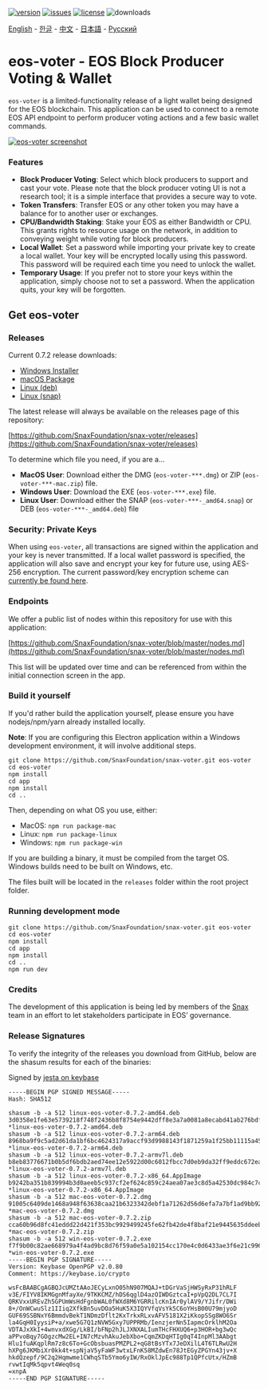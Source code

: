 [![version](https://img.shields.io/github/release/snax/eos-voter/all.svg)](https://github.com/SnaxFoundation/snax-voter/releases)
[![issues](https://img.shields.io/github/issues/snax/eos-voter.svg)](https://github.com/SnaxFoundation/snax-voter/issues)
[![license](https://img.shields.io/badge/license-MIT-blue.svg)](https://raw.githubusercontent.com/snax/eos-voter/master/LICENSE)
![downloads](https://img.shields.io/github/downloads/snax/eos-voter/total.svg)

[English](https://github.com/SnaxFoundation/snax-voter/blob/master/README.md) - [한글](https://github.com/SnaxFoundation/snax-voter/blob/master/README.kr.md) - [中文](https://github.com/SnaxFoundation/snax-voter/blob/master/README.zh.md) - [日本語](https://github.com/SnaxFoundation/snax-voter/blob/master/README.ja.md) - [Русский](https://github.com/SnaxFoundation/snax-voter/blob/master/README.ru.md)

# eos-voter - EOS Block Producer Voting & Wallet

`eos-voter` is a limited-functionality release of a light wallet being designed for the EOS blockchain. This application can be used to connect to a remote EOS API endpoint to perform producer voting actions and a few basic wallet commands.

[![eos-voter screenshot](https://raw.githubusercontent.com/snax/eos-voter/master/eos-voter.png)](https://raw.githubusercontent.com/snax/eos-voter/master/eos-voter.png)

### Features

- **Block Producer Voting**: Select which block producers to support and cast your vote. Please note that the block producer voting UI is not a research tool; it is a simple interface that provides a secure way to vote.
- **Token Transfers**: Transfer EOS or any other token you may have a balance for to another user or exchanges.
- **CPU/Bandwidth Staking**: Stake your EOS as either Bandwidth or CPU. This grants rights to resource usage on the network, in addition to conveying weight while voting for block producers.
- **Local Wallet**: Set a password while importing your private key to create a local wallet. Your key will be encrypted locally using this password. This password will be required each time you need to unlock the wallet.
- **Temporary Usage**: If you prefer not to store your keys within the application, simply choose not to set a password. When the application quits, your key will be forgotten.

## Get eos-voter

### Releases

Current 0.7.2 release downloads:

- [Windows Installer](https://github.com/SnaxFoundation/snax-voter/releases/download/v0.7.2/win-eos-voter-0.7.2.exe)
- [macOS Package](https://github.com/SnaxFoundation/snax-voter/releases/download/v0.7.2/mac-eos-voter-0.7.2.dmg)
- [Linux (deb)](https://github.com/SnaxFoundation/snax-voter/releases/download/v0.7.2/linux-eos-voter-0.7.2-amd64.deb)
- [Linux (snap)](https://github.com/SnaxFoundation/snax-voter/releases/download/v0.7.2/linux-eos-voter-0.7.2-amd64.snap)

The latest release will always be available on the releases page of this repository:

[https://github.com/SnaxFoundation/snax-voter/releases](https://github.com/SnaxFoundation/snax-voter/releases)

To determine which file you need, if you are a...

- **MacOS User**: Download either the DMG (`eos-voter-***.dmg`) or ZIP (`eos-voter-***-mac.zip`) file.
- **Windows User**: Download the EXE (`eos-voter-***.exe`) file.
- **Linux User**: Download either the SNAP (`eos-voter-***-_amd64.snap`) or DEB (`eos-voter-***-_amd64.deb`) file

### Security: Private Keys

When using `eos-voter`, all transactions are signed within the application and your key is never transmitted. If a local wallet password is specified, the application will also save and encrypt your key for future use, using AES-256 encryption. The current password/key encryption scheme can [currently be found here](https://github.com/aaroncox/eos-voter/blob/master/app/shared/actions/wallet.js#L71-L86).

### Endpoints

We offer a public list of nodes within this repository for use with this application:

[https://github.com/SnaxFoundation/snax-voter/blob/master/nodes.md](https://github.com/SnaxFoundation/snax-voter/blob/master/nodes.md)

This list will be updated over time and can be referenced from within the initial connection screen in the app.

### Build it yourself

If you'd rather build the application yourself, please ensure you have nodejs/npm/yarn already installed locally.

**Note**: If you are configuring this Electron application within a Windows development environment, it will involve additional steps.

```
git clone https://github.com/SnaxFoundation/snax-voter.git eos-voter
cd eos-voter
npm install
cd app
npm install
cd ..
```

Then, depending on what OS you use, either:

- MacOS: `npm run package-mac`
- Linux: `npm run package-linux`
- Windows: `npm run package-win`

If you are building a binary, it must be compiled from the target OS. Windows builds need to be built on Windows, etc.

The files built will be located in the `releases` folder within the root project folder.

### Running development mode

```
git clone https://github.com/SnaxFoundation/snax-voter.git eos-voter
cd eos-voter
npm install
cd app
npm install
cd ..
npm run dev
```

### Credits

The development of this application is being led by members of the [Snax](https://snax.com) team in an effort to let stakeholders participate in EOS’ governance.

### Release Signatures

To verify the integrity of the releases you download from GitHub, below are the shasum results for each of the binaries:

Signed by [jesta on keybase](https://keybase.io/jesta)

```
-----BEGIN PGP SIGNED MESSAGE-----
Hash: SHA512

shasum -b -a 512 linux-eos-voter-0.7.2-amd64.deb
3d0358e1fe63e5739218f748f2436b8f8754e9442dff8e3a7a0081a8ecabd41ab276bdf6cf0246344fc7f635cdc72cf0f2a583c2c392afb8a6eb14d4f087bde4 *linux-eos-voter-0.7.2-amd64.deb
shasum -b -a 512 linux-eos-voter-0.7.2-arm64.deb
8968ba9f9c5ad2d61da1bf6bc4624317a9accf93d9988143f1871259a1f25bb11115a457334da894393d8d859505f54359518fd7a2b9ab985105d63ec589af64 *linux-eos-voter-0.7.2-arm64.deb
shasum -b -a 512 linux-eos-voter-0.7.2-armv7l.deb
b8eb83776671b0b5df6bdb2aed74ee12e5922d00c6012fbcc7d0eb9da32ff9eddc672eaecfc6a5dd7074d190e18d94b6cf0db324a5e1fb8c974fdd12e036132f *linux-eos-voter-0.7.2-armv7l.deb
shasum -b -a 512 linux-eos-voter-0.7.2-x86_64.AppImage
b9242ba351b839994b3d0aeeb5c937cf2ef624c859c24aea07ae3c8d5a42530dc984c7c50f71963bc8227be101a278c83f070b5044af9d9a2bc9e456e0c92ff7 *linux-eos-voter-0.7.2-x86_64.AppImage
shasum -b -a 512 mac-eos-voter-0.7.2.dmg
91005c6409de1468a948f63638caa21b6323342debf1a71262d56d6efa7a7bf1ad9bb920c680649a304c9a9d57e87f6376f82b0574e51c51f44393fdd440b95b *mac-eos-voter-0.7.2.dmg
shasum -b -a 512 mac-eos-voter-0.7.2.zip
cca60b96d8fc41eddd22d421f353bc9929499245fe62fb42de4f8baf21e9445635ddeebf305908f82876b6de04aa7d8cc818e0b654833fcfcd0e78c9c1273314 *mac-eos-voter-0.7.2.zip
shasum -b -a 512 win-eos-voter-0.7.2.exe
f7f9b00c82ae668979a4f4ad9bc8d76f59a0e5a102154cc170e4c0d6433ae3f6e21c996c112f57e95e90574195e3d879684f32280595486862dc794c215f8742 *win-eos-voter-0.7.2.exe
-----BEGIN PGP SIGNATURE-----
Version: Keybase OpenPGP v2.0.80
Comment: https://keybase.io/crypto

wsFcBAABCgAGBQJcUMZtAAoJECyLxnO05hN907MQAJ+tDGrVaSjHWSyRxP31hRLF
v3E/FIYV8IKMGgnMfayXe/9TKKCMZ/hDS6qglD4azOIWDGztcaI+pVpQ2DL7CL7I
QRKVxxUREvZh5GPUmWsHdFgnbWAL0fWXd8M6YGRRilcKnIAr0ylAV9/YJifr/DWi
8+/OnWCwuSlz1IIiq2XfkBn5uvDOa5HuK5X3IQYVfqVsYk5C6oYHsB00U79mjyoD
GUF69SSBNxY6BmmdvBekT1NDmzDflt2KxTrkxRLxvAFV5181X2iKkopSSg8WO6Sr
la4GqH0IyysiP+a/xwe5G7Q1zNVW5Gxy7UPPRMb/IenzjerNn5IapmcOrklhM2Oa
VDTAJxXkI+4wnvxdXGg/LkBI/bFNp2hJLJXNXALIumTHcFHXUQ6+p3HOR+bg3wQc
aPPvoBqy7GOgzcMw2EL+IN7cMzvhAkuJebXbo+CqmZKDqHTIg0qT4InpMl3AAbgt
Hlu1fuAKqplRm7z8c6To+GcObsbuasPMZPL2+qG8tBsYTx7JeDXilL4T6TLRwU2H
hXPg6JKMbiXr0kk4t+spNjaV5yFaWF3wtxLFnK58MZdwEn78JtEGyZPGYn43jv+X
hkdQzepf/9C2q2Hqmwme1CWhqSTb5Ymo6yIW/RxOklJpEc988Tp1QPfcUtx/HZmB
rvwtIqMk5qpvt4Weq0sq
=xnpA
-----END PGP SIGNATURE-----
```
